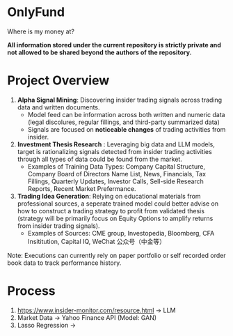 # OnlyFund
Where is my money at?

**All information stored under the current repository is strictly private and not allowed to be shared beyond the authors of the repository.**


# Project Overview

1. **Alpha Signal Mining**: Discovering insider trading signals across trading data and written documents.
    - Model feed can be information across both written and numeric data (legal discolures, regular fillings, and third-party summarized data)
    - Signals are focused on **noticeable changes** of trading activities from insider.
2. **Investment Thesis Research** : Leveraging big data and LLM models, target is rationalizing signals detected from insider trading activities through all types of data could be found from the market.
    - Examples of Training Data Types: Company Capital Structure, Company Board of Directors Name List, News, Financials, Tax Fillings, Quarterly Updates, Investor Calls, Sell-side Research Reports, Recent Market Prefermance. 
3. **Trading Idea Generation**: Relying on educational materials from professional sources, a seperate trained model could better advise on how to construct a trading strategy to profit from validated thesis (strategy will be primarily focus on Equity Options to amplify returns from insider trading signals). 
    - Examples of Sources: CME group, Investopedia, Bloomberg, CFA Insititution, Capital IQ, WeChat 公众号（中金等）


Note: Executions can currently rely on paper portfolio or self recorded order book data to track performance history.



# Process

1. https://www.insider-monitor.com/resource.html -> LLM
2. Market Data -> Yahoo Finance API (Model: GAN)
3. Lasso Regression -> 
